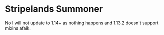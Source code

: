 # Stripelands Summoner
No I will not update to 1.14+ as nothing happens and 1.13.2 doesn't support mixins afaik.
